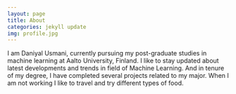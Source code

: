 ```yaml
---
layout: page
title: About
categories: jekyll update
img: profile.jpg
---
```


I am Daniyal Usmani, currently pursuing my post-graduate studies in machine learning at Aalto University, Finland. I like to stay updated about latest developments and trends in field of Machine Learning. And in tenure of my degree, I have completed several projects related to my major. When I am not working  I like to travel and try different types of food.